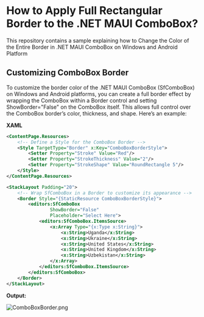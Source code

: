# How to Apply Full Rectangular Border to the .NET MAUI ComboBox?
This repository contains a sample explaining how to Change the Color of the Entire Border in .NET MAUI ComboBox on Windows and Android Platform
## Customizing ComboBox Border

To customize the border color of the .NET MAUI ComboBox (SfComboBox) on Windows and Android platforms, you can create a full border effect by wrapping the ComboBox within a Border control and setting ShowBorder="False" on the ComboBox itself. This allows full control over the ComboBox border’s color, thickness, and shape. Here’s an example:

**XAML**
```xml
<ContentPage.Resources>
    <!-- Define a Style for the ComboBox Border -->
    <Style TargetType="Border" x:Key="ComboBoxBorderStyle">
        <Setter Property="Stroke" Value="Red"/>
        <Setter Property="StrokeThickness" Value="2"/>
        <Setter Property="StrokeShape" Value="RoundRectangle 5"/>
    </Style>
</ContentPage.Resources>

<StackLayout Padding="20">
    <!-- Wrap SfComboBox in a Border to customize its appearance -->
    <Border Style="{StaticResource ComboBoxBorderStyle}">
        <editors:SfComboBox  
                ShowBorder="False"
                Placeholder="Select Here">
            <editors:SfComboBox.ItemsSource>
                <x:Array Type="{x:Type x:String}">
                    <x:String>Uganda</x:String>
                    <x:String>Ukraine</x:String>
                    <x:String>United States</x:String>
                    <x:String>United Kingdom</x:String>
                    <x:String>Uzbekistan</x:String>
                </x:Array>
            </editors:SfComboBox.ItemsSource>
        </editors:SfComboBox>
    </Border>
</StackLayout>
```

**Output:**


![ComboBoxBorder.png](https://support.syncfusion.com/kb/agent/attachment/article/17783/inline?token=eyJhbGciOiJodHRwOi8vd3d3LnczLm9yZy8yMDAxLzA0L3htbGRzaWctbW9yZSNobWFjLXNoYTI1NiIsInR5cCI6IkpXVCJ9.eyJpZCI6IjMxMTQwIiwib3JnaWQiOiIzIiwiaXNzIjoic3VwcG9ydC5zeW5jZnVzaW9uLmNvbSJ9.ALZzSGEF6GYBkaJFoODVPZp5FOJBDUs8dB5cmOPcO_A)
